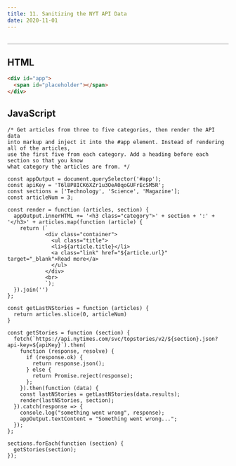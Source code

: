 ```yaml
---
title: 11. Sanitizing the NYT API Data
date: 2020-11-01
---
```


<div class="output-container">

  <style type="text/css">
    #app {
      margin-top: 10px;
    }

    .article-entry ul, .article-entry ol, .article-entry dl {
      margin-top: 0;
    }

    .category {
      margin-top: 10px;
    }

    .title {
      margin-top: 0;
      margin-bottom: 0;
    }

    .container {
      display: flex;
      flex-direction: column;
      max-height: 45px;
    }

    .details {
      margin-bottom: 0;
    }

    .link {
      text-decoration: none;
      color: white;
      max-width: 80px;
    }

    .link:hover {
      text-decoration: underline;
    }
  </style>

  <div id="app"></div>

  <script>
    const appOutput = document.querySelector('#app');
    const apiKey = 'T6l8P8ICK6XZr1u3OeA0qoGUFrEcSM5R';
    const sections = ['Technology', 'Science', 'Magazine'];
    const articleNum = 3;

    const render = function (articles, section) {
      appOutput.innerHTML += '<h3 class="category">' + section + ':' + '</h3>' + articles.map(function (article) {
        return (`
                <div class="container">
                  <ul class="title">
                  <li>${article.title}</li>
                  <a class="link" href="${article.url}" target="_blank">Read more</a>
                  </ul>
                </div>
                <br>
                `);
      }).join('')
    };

    const getLastNStories = function (articles) {
      return articles.slice(0, articleNum)
    }

    const getStories = function (section) {
      fetch(`https://api.nytimes.com/svc/topstories/v2/${section}.json?api-key=${apiKey}`).then(
        function (response, resolve) {
          if (response.ok) {
            return response.json();
          } else {
            return Promise.reject(response);
          };
        }).then(function (data) {
        const lastNStories = getLastNStories(data.results);
        render(lastNStories, section);
      }).catch(response => {
        console.log("something went wrong", response);
        appOutput.textContent = "Something went wrong...";
      });
    };

    sections.forEach(function (section) {
      getStories(section);
    });
  </script>

</div>

<div class="html-container" style="border-top: .5px solid grey; margin-top: 30px;">

## HTML

```HTML
<div id="app">
  <span id="placeholder"></span>
</div>
```

</div>
<div class="js-container">

## JavaScript

```JS
/* Get articles from three to five categories, then render the API data
into markup and inject it into the #app element. Instead of rendering all of the articles,
use the first five from each category. Add a heading before each section so that you know
what category the articles are from. */

const appOutput = document.querySelector('#app');
const apiKey = 'T6l8P8ICK6XZr1u3OeA0qoGUFrEcSM5R';
const sections = ['Technology', 'Science', 'Magazine'];
const articleNum = 3;

const render = function (articles, section) {
  appOutput.innerHTML += '<h3 class="category">' + section + ':' + '</h3>' + articles.map(function (article) {
    return (`
            <div class="container">
              <ul class="title">
              <li>${article.title}</li>
              <a class="link" href="${article.url}" target="_blank">Read more</a>
              </ul>
            </div>
            <br>
            `);
  }).join('')
};

const getLastNStories = function (articles) {
  return articles.slice(0, articleNum)
}

const getStories = function (section) {
  fetch(`https://api.nytimes.com/svc/topstories/v2/${section}.json?api-key=${apiKey}`).then(
    function (response, resolve) {
      if (response.ok) {
        return response.json();
      } else {
        return Promise.reject(response);
      };
    }).then(function (data) {
    const lastNStories = getLastNStories(data.results);
    render(lastNStories, section);
  }).catch(response => {
    console.log("something went wrong", response);
    appOutput.textContent = "Something went wrong...";
  });
};

sections.forEach(function (section) {
  getStories(section);
});
```

</dvi>
